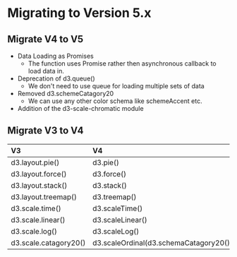 # Migrating to Version 5.x

## Migrate V4 to V5

* Data Loading as Promises
  * The function uses Promise rather then asynchronous callback to load data in.
* Deprecation of d3.queue\(\)
  * We don't need to use queue for loading multiple sets of data
* Removed d3.schemeCatagory20
  * We can use any other color schema like schemeAccent etc.
* Addition of the d3-scale-chromatic module

## Migrate V3 to V4

| V3 | V4 |
| :--- | :--- |
| d3.layout.pie\(\) | d3.pie\(\) |
| d3.layout.force\(\) | d3.force\(\) |
| d3.layout.stack\(\) | d3.stack\(\) |
| d3.layout.treemap\(\) | d3.treemap\(\) |
| d3.scale.time\(\) | d3.scaleTime\(\) |
| d3.scale.linear\(\) | d3.scaleLinear\(\) |
| d3.scale.log\(\) | d3.scaleLog\(\) |
| d3.scale.catagory20\(\) | d3.scaleOrdinal\(d3.schemaCatagory20\(\)\) |



